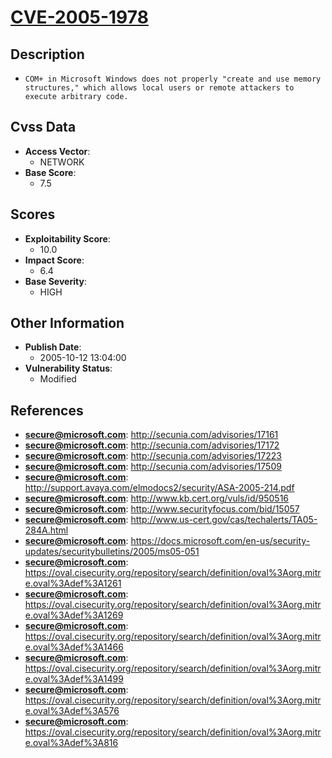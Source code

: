 
# [CVE-2005-1978](https://cve.mitre.org/cgi-bin/cvename.cgi?name=CVE-2005-1978)

## Description

- `COM+ in Microsoft Windows does not properly "create and use memory structures," which allows local users or remote attackers to execute arbitrary code.`

## Cvss Data

- **Access Vector**:
  - NETWORK
- **Base Score**:
  - 7.5

## Scores

- **Exploitability Score**:
  - 10.0
- **Impact Score**:
  - 6.4
- **Base Severity**:
  - HIGH

## Other Information

- **Publish Date**:
  - 2005-10-12 13:04:00
- **Vulnerability Status**:
  - Modified

## References

- **secure@microsoft.com**: http://secunia.com/advisories/17161
- **secure@microsoft.com**: http://secunia.com/advisories/17172
- **secure@microsoft.com**: http://secunia.com/advisories/17223
- **secure@microsoft.com**: http://secunia.com/advisories/17509
- **secure@microsoft.com**: http://support.avaya.com/elmodocs2/security/ASA-2005-214.pdf
- **secure@microsoft.com**: http://www.kb.cert.org/vuls/id/950516
- **secure@microsoft.com**: http://www.securityfocus.com/bid/15057
- **secure@microsoft.com**: http://www.us-cert.gov/cas/techalerts/TA05-284A.html
- **secure@microsoft.com**: https://docs.microsoft.com/en-us/security-updates/securitybulletins/2005/ms05-051
- **secure@microsoft.com**: https://oval.cisecurity.org/repository/search/definition/oval%3Aorg.mitre.oval%3Adef%3A1261
- **secure@microsoft.com**: https://oval.cisecurity.org/repository/search/definition/oval%3Aorg.mitre.oval%3Adef%3A1269
- **secure@microsoft.com**: https://oval.cisecurity.org/repository/search/definition/oval%3Aorg.mitre.oval%3Adef%3A1466
- **secure@microsoft.com**: https://oval.cisecurity.org/repository/search/definition/oval%3Aorg.mitre.oval%3Adef%3A1499
- **secure@microsoft.com**: https://oval.cisecurity.org/repository/search/definition/oval%3Aorg.mitre.oval%3Adef%3A576
- **secure@microsoft.com**: https://oval.cisecurity.org/repository/search/definition/oval%3Aorg.mitre.oval%3Adef%3A816
